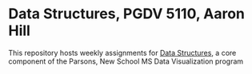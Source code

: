# Data Structures, PGDV 5110, Aaron Hill 
This repository hosts weekly assignments for [Data Structures](https://github.com/visualizedata/data-structures),
a core component of the Parsons, New School MS Data Visualization program
